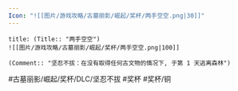 ```yaml
---
Icon: "![[图片/游戏攻略/古墓丽影/崛起/奖杯/两手空空.png|30]]"
---
```

```ad-common-bronze-trophy
title: (Title:: "两手空空")
![[图片/游戏攻略/古墓丽影/崛起/奖杯/两手空空.png|100]]

(Comment:: "坚忍不拔：在没有取得任何古文物的情况下, 于第 1 天逃离森林")
```

#古墓丽影/崛起/奖杯/DLC/坚忍不拔 #奖杯 #奖杯/铜
